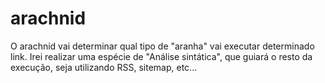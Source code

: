 # arachnid

O arachnid vai determinar qual tipo de "aranha" vai executar determinado link.
Irei realizar uma espécie de "Análise sintática", que guiará o resto da execução, seja utilizando RSS, sitemap, etc...

